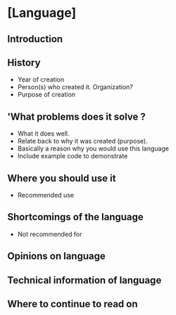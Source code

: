 # [Language]

## Introduction

## History

- Year of creation
- Person(s) who created it. Organization?
- Purpose of creation

## 'What problems does it solve ?

- What it does well.
- Relate back to why it was created (purpose).
- Basically a reason why you would use this language
- Include example code to demonstrate

## Where you should use it

- Recommended use

## Shortcomings of the language

- Not recommended for

## Opinions on language

## Technical information of language

## Where to continue to read on